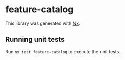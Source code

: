 # feature-catalog

This library was generated with [Nx](https://nx.dev).

## Running unit tests

Run `nx test feature-catalog` to execute the unit tests.
